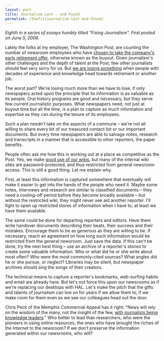 ```yaml
---
layout: post
title: Journalism Lost - and Found
permalink: /thefix/journalism-lost-and-found/
---
```


_Eighth in a series of essays humbly titled "Fixing Journalism". First posted on June 5, 2006._

Lately the folks at my employer, The Washington Post, are counting the number of newsroom employees who have [chosen to take the company's early retirement offer](http://www.washingtonpost.com/wp-dyn/content/article/2006/05/31/AR2006053102206.html), otherwise known as the buyout. Given journalism's other challenges and the depth of talent at the Post, few other journalists should feel very sorry for us. But [we are losing something](http://www.washingtonpost.com/wp-dyn/content/article/2006/06/01/AR2006060102087.html) when people with decades of experience and knowledge head towards retirement or another job.

The worst part? We're losing much more than we have to lose, if only newspapers acted upon the principle that its information is as valuable as its people. Oral history programs are good and necessary, but they serve few current journalistic purposes. What newspapers need, not just at buyout time but all the time, is a plan to capture as much information and expertise as they can during the tenure of its employees.

Such a plan needn't take on the aspects of a commune – we're not all willing to share every bit of our treasured contact list or our important documents. But every time newspapers are able to salvage notes, research and transcripts in a manner that is accessible to other reporters, the paper benefits.

People often ask me how this is working out at a place as competitive as the Post. Yes, we make [good use of our wikis](http://poynter.org/content/content_view.asp?id=101009&sid=2), but many of the internal wiki sites are password-protected, and thus restricted from general newsroom access. This is still a good thing. Let me explain why.

First, at least this information is captured somewhere that eventually will make it easier to get into the hands of the people who need it. Maybe some notes, interviews and research are similar to classified documents – they need a cooling-off period before they become broadly available – but without the restricted wiki, they might never see aid another reporter. I'll fight to open up restricted stores of information when I have to; at least we have them available.

The same could be done for departing reporters and editors. Have them write handover documents describing their beats, their success and their mistakes. Encourage them to be as generous as they are willing to be. If necessary, reach an agreement on how long such information would be restricted from the general newsroom. Just save the data. If this can't be done, try the next best thing – use an archive of a reporter's stories to create some valuable information. Who or what did he or she write about most often? Who were the most commonly-cited sources? What angles did he or she pursue, or neglect? Libraries may be silent, but newspaper archives should sing the songs of their creators.

The technical means to capture a reporter's bookmarks, web-surfing habits and email are already here. But let's not force this upon our newsrooms as if we're replacing our desktops with HAL. Let's make the pitch that the gifts and talents of journalism can live on for years if we allow them to, if we make room for them even as we see our colleagues head out the door.

Chris Peck of the Memphis Commercial Appeal has it right: "News will rely on the wisdom of the many, not the insight of the few, [with journalists being knowledge leaders](http://www.commercialappeal.com/mca/opinion_columnists/article/0,1426,MCA_539_4729695,00.html)." Who better to lead than researchers, who were the pioneers in using online resources, the ones who have brought the riches of the Internet to the newsroom? If we don't preserve the information generated within our newsrooms, who will?